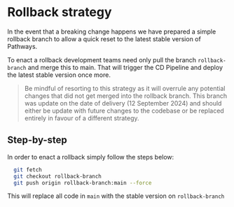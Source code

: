 # Rollback strategy

In the event that a breaking change happens we have prepared a simple rollback branch to allow a quick reset to the latest stable version of Pathways.

To enact a rollback development teams need only pull the branch `rollback-branch` and merge this to main. That will trigger the CD Pipeline and deploy the latest stable version once more.

> Be mindful of resorting to this strategy as it will overrule any potential changes that did not get merged into the rollback branch.
> This branch was update on the date of delivery (12 September 2024) and should either be update with future changes to the codebase or be replaced entirely in favour of a different strategy.

## Step-by-step

In order to enact a rollback simply follow the steps below:

```bash
  git fetch
  git checkout rollback-branch
  git push origin rollback-branch:main --force
```
This will replace all code in `main` with the stable version on `rollback-branch`
